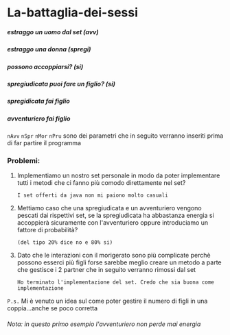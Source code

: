 # La-battaglia-dei-sessi
#####   estraggo un uomo dal set (avv)
#####   estraggo una donna (spregi)
#####   possono accoppiarsi? (si)
#####   spregiudicata puoi fare un figlio? (si)
#####   spregidicata fai figlio
#####   avventuriero fai figlio

``nAvv`` ``nSpr`` ``nMor`` ``nPru`` sono dei parametri che in seguito verranno inseriti
prima di far partire il programma

### Problemi:
1. Implementiamo un nostro set personale in modo da poter
   implementare tutti i metodi che ci fanno più comodo direttamente
   nel set?
   
   ``I set offerti da java non mi paiono molto casuali``
   
2. Mettiamo caso che una spregiudicata e un avventuriero vengono
   pescati dai rispettivi set, se la spregiudicata ha abbastanza energia
   si accoppierà sicuramente con l'avventuriero oppure introduciamo
   un fattore di probabilità? 
   
   ``(del tipo 20% dice no e 80% si)``
   
3. Dato che le interazioni con il morigerato sono più complicate
   perchè possono esserci più figli forse sarebbe meglio creare
   un metodo a parte che gestisce i 2 partner che in seguito verranno
   rimossi dal set
   
   ``Ho terminato l'implementazione del set. Credo che sia buona come implementazione``
    
``P.s.`` Mi è venuto un idea sul come poter gestire il numero di figli
         in una coppia...anche se poco corretta
         
###### Nota: in questo primo esempio l'avventuriero non perde mai energia

